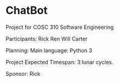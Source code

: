 # ChatBot
Project for COSC 310 Software Engineering

Participants:
Rick
Ren
Will
Carter

Planning:
Main language: Python 3

Project Expected Timespan:
3 lunar cycles.

Sponsor: Rick


